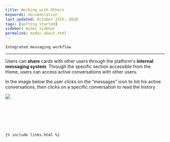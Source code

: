 ```yaml
---
title: Working with Others
keywords: documentation
last_updated: October 15th, 2020
tags: [getting_started]
sidebar: mydoc_sidebar
permalink: mydoc_about.html
---
```


    Integrated messaging workflow
-----------------------------

Users can **share** cards with other users through the platform's **internal messaging system**. Through the specific section accessible from the Home, users can access active conversations with other users.  


In the image below the user clicks on the “messages” icon to list his active conversations, then clicks on a specific conversation to read the history.

![](https://uploads-ssl.webflow.com/5dff758010bfa7356f98e395/5f589e748aea1285f35a9d1a_Nn5LoNXeInmwXwQBzxfSRdkqvX4inS6YdFa7NwMOn2MQaPdps-nT8Xgi0vVFmQFEB4cef1-jb0M64tUiZU1sm07KRkfDvy0Iqcq6NNRhD_QSPRJdUJkRzpFs4UlAyv9M96q6U3Il.png)  


‍

‍

‍



    {% include links.html %}

    